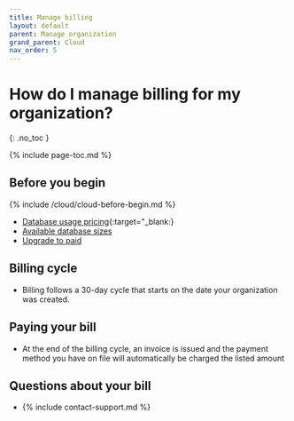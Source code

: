 ```yaml
---
title: Manage billing
layout: default
parent: Manage organization
grand_parent: Cloud
nav_order: 5
---
```


# How do I manage billing for my organization?

{: .no_toc }

{% include page-toc.md %}

## Before you begin

{% include /cloud/cloud-before-begin.md %}
* [Database usage pricing](https://www.featurebase.com/pricing){:target="_blank:}
* [Available database sizes](https://docs.featurebase.com/docs/cloud/cloud-databases/cloud-db-shape/)
* [Upgrade to paid](/docs/cloud/cloud-org/cloud-org-upgrade-to-paid/)

## Billing cycle

* Billing follows a 30-day cycle that starts on the date your organization was created.

## Paying your bill
* At the end of the billing cycle, an invoice is issued and the payment method you have on file will automatically be charged the listed amount

## Questions about your bill

* {% include contact-support.md %}
